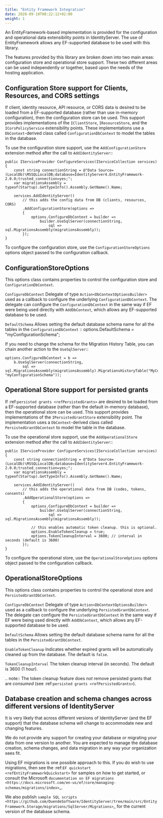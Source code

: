 ```yaml
---
title: "Entity Framework Integration"
date: 2020-09-10T08:22:12+02:00
weight: 1
---
```


An EntityFramework-based implementation is provided for the configuration and operational data extensibility points in IdentityServer.
The use of EntityFramework allows any EF-supported database to be used with this library.

The features provided by this library are broken down into two main areas: configuration store and operational store support.
These two different areas can be used independently or together, based upon the needs of the hosting application.

## Configuration Store support for Clients, Resources, and CORS settings
If client, identity resource, API resource, or CORS data is desired to be loaded from a EF-supported database 
(rather than use in-memory configuration), then the configuration store can be used.
This support provides implementations of the ``IClientStore``, ``IResourceStore``, and the ``ICorsPolicyService`` extensibility points.
These implementations use a ``DbContext``-derived class called ``ConfigurationDbContext`` to model the tables in the database.

To use the configuration store support, use the ``AddConfigurationStore`` extension method after the call to ``AddIdentityServer``::

    public IServiceProvider ConfigureServices(IServiceCollection services)
    {
        const string connectionString = @"Data Source=(LocalDb)\MSSQLLocalDB;database=IdentityServer4.EntityFramework-2.0.0;trusted_connection=yes;";
        var migrationsAssembly = typeof(Startup).GetTypeInfo().Assembly.GetName().Name;
        
        services.AddIdentityServer()
            // this adds the config data from DB (clients, resources, CORS)
            .AddConfigurationStore(options =>
            {
                options.ConfigureDbContext = builder =>
                    builder.UseSqlServer(connectionString,
                        sql => sql.MigrationsAssembly(migrationsAssembly));
            });
    }

To configure the configuration store, use the ``ConfigurationStoreOptions`` options object passed to the configuration callback.

## ConfigurationStoreOptions
This options class contains properties to control the configuration store and ``ConfigurationDbContext``.

``ConfigureDbContext``
    Delegate of type ``Action<DbContextOptionsBuilder>`` used as a callback to configure the underlying ``ConfigurationDbContext``.
    The delegate can configure the ``ConfigurationDbContext`` in the same way if EF were being used directly with ``AddDbContext``, which allows any EF-supported database to be used.

``DefaultSchema``
    Allows setting the default database schema name for all the tables in the ``ConfigurationDbContext``
    ::
            options.DefaultSchema = "myConfigurationSchema";      

If you need to change the schema for the Migration History Table, you can chain another action to the ``UseSqlServer``::

    options.ConfigureDbContext = b =>
        b.UseSqlServer(connectionString,
            sql => sql.MigrationsAssembly(migrationsAssembly).MigrationsHistoryTable("MyConfigurationMigrationTable", "myConfigurationSchema"));

## Operational Store support for persisted grants
If :ref:`persisted grants <refPersistedGrants>` are desired to be loaded from a EF-supported database (rather than the default in-memory database), then the operational store can be used.
This support provides implementations of the ``IPersistedGrantStore`` extensibility point.
The implementation uses a ``DbContext``-derived class called ``PersistedGrantDbContext`` to model the table in the database.

To use the operational store support, use the ``AddOperationalStore`` extension method after the call to ``AddIdentityServer``::

    public IServiceProvider ConfigureServices(IServiceCollection services)
    {
        const string connectionString = @"Data Source=(LocalDb)\MSSQLLocalDB;database=IdentityServer4.EntityFramework-2.0.0;trusted_connection=yes;";
        var migrationsAssembly = typeof(Startup).GetTypeInfo().Assembly.GetName().Name;
        
        services.AddIdentityServer()
            // this adds the operational data from DB (codes, tokens, consents)
            .AddOperationalStore(options =>
            {
                options.ConfigureDbContext = builder =>
                    builder.UseSqlServer(connectionString,
                        sql => sql.MigrationsAssembly(migrationsAssembly));

                // this enables automatic token cleanup. this is optional.
                options.EnableTokenCleanup = true;
                options.TokenCleanupInterval = 3600; // interval in seconds (default is 3600)
            });
    }

To configure the operational store, use the ``OperationalStoreOptions`` options object passed to the configuration callback.

## OperationalStoreOptions
This options class contains properties to control the operational store and ``PersistedGrantDbContext``.

``ConfigureDbContext``
    Delegate of type ``Action<DbContextOptionsBuilder>`` used as a callback to configure the underlying ``PersistedGrantDbContext``.
    The delegate can configure the ``PersistedGrantDbContext`` in the same way if EF were being used directly with ``AddDbContext``, which allows any EF-supported database to be used.

``DefaultSchema``
    Allows setting the default database schema name for all the tables in the ``PersistedGrantDbContext``.

``EnableTokenCleanup``
    Indicates whether expired grants will be automatically cleaned up from the database. The default is ``false``.

``TokenCleanupInterval``
    The token cleanup interval (in seconds). The default is 3600 (1 hour).

.. note:: The token cleanup feature does *not* remove persisted grants that are *consumed* (see :ref:`persisted grants <refPersistedGrants>`).

## Database creation and schema changes across different versions of IdentityServer
It is very likely that across different versions of IdentityServer (and the EF support) that the database schema will change to accommodate new and changing features.

We do not provide any support for creating your database or migrating your data from one version to another. 
You are expected to manage the database creation, schema changes, and data migration in any way your organization sees fit.

Using EF migrations is one possible approach to this. 
If you do wish to use migrations, then see the :ref:`EF quickstart <refEntityFrameworkQuickstart>` for samples on how to get started, or consult the Microsoft `documentation on EF migrations <https://docs.microsoft.com/en-us/ef/core/managing-schemas/migrations/index>`_.

We also publish `sample SQL scripts <https://github.com/DuendeSoftware/IdentityServer/tree/main/src/EntityFramework.Storage/migrations/SqlServer/Migrations>`_ for the current version of the database schema.
